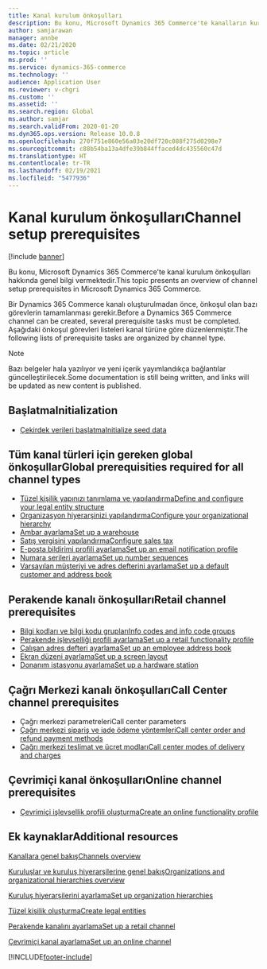 ```yaml
---
title: Kanal kurulum önkoşulları
description: Bu konu, Microsoft Dynamics 365 Commerce'te kanalların kurulum önkoşulları hakkında genel bilgi vermektedir.
author: samjarawan
manager: annbe
ms.date: 02/21/2020
ms.topic: article
ms.prod: ''
ms.service: dynamics-365-commerce
ms.technology: ''
audience: Application User
ms.reviewer: v-chgri
ms.custom: ''
ms.assetid: ''
ms.search.region: Global
ms.author: samjar
ms.search.validFrom: 2020-01-20
ms.dyn365.ops.version: Release 10.0.8
ms.openlocfilehash: 270f751e860e56a03e20df720c088f275d0298e7
ms.sourcegitcommit: c88b54ba13a4dfe39b844ffaced4dc435560c47d
ms.translationtype: HT
ms.contentlocale: tr-TR
ms.lasthandoff: 02/19/2021
ms.locfileid: "5477936"
---
```

# <a name="channel-setup-prerequisites"></a><span data-ttu-id="7a8ab-103">Kanal kurulum önkoşulları</span><span class="sxs-lookup"><span data-stu-id="7a8ab-103">Channel setup prerequisites</span></span>

[!include [banner](includes/banner.md)]

<span data-ttu-id="7a8ab-104">Bu konu, Microsoft Dynamics 365 Commerce'te kanal kurulum önkoşulları hakkında genel bilgi vermektedir.</span><span class="sxs-lookup"><span data-stu-id="7a8ab-104">This topic presents an overview of channel setup prerequisites in Microsoft Dynamics 365 Commerce.</span></span>

<span data-ttu-id="7a8ab-105">Bir Dynamics 365 Commerce kanalı oluşturulmadan önce, önkoşul olan bazı görevlerin tamamlanması gerekir.</span><span class="sxs-lookup"><span data-stu-id="7a8ab-105">Before a Dynamics 365 Commerce channel can be created, several prerequisite tasks must be completed.</span></span> <span data-ttu-id="7a8ab-106">Aşağıdaki önkoşul görevleri listeleri kanal türüne göre düzenlenmiştir.</span><span class="sxs-lookup"><span data-stu-id="7a8ab-106">The following lists of prerequisite tasks are organized by channel type.</span></span>

> [!NOTE]
> <span data-ttu-id="7a8ab-107">Bazı belgeler hala yazılıyor ve yeni içerik yayımlandıkça bağlantılar güncelleştirilecek.</span><span class="sxs-lookup"><span data-stu-id="7a8ab-107">Some documentation is still being written, and links will be updated as new content is published.</span></span>

## <a name="initialization"></a><span data-ttu-id="7a8ab-108">Başlatma</span><span class="sxs-lookup"><span data-stu-id="7a8ab-108">Initialization</span></span>

- [<span data-ttu-id="7a8ab-109">Çekirdek verileri başlatma</span><span class="sxs-lookup"><span data-stu-id="7a8ab-109">Initialize seed data</span></span>](enable-configure-retail-functionality.md)

## <a name="global-prerequisities-required-for-all-channel-types"></a><span data-ttu-id="7a8ab-110">Tüm kanal türleri için gereken global önkoşullar</span><span class="sxs-lookup"><span data-stu-id="7a8ab-110">Global prerequisities required for all channel types</span></span>

- [<span data-ttu-id="7a8ab-111">Tüzel kişilik yapınızı tanımlama ve yapılandırma</span><span class="sxs-lookup"><span data-stu-id="7a8ab-111">Define and configure your legal entity structure</span></span>](channels-legal-entities.md) 
- [<span data-ttu-id="7a8ab-112">Organizasyon hiyerarşinizi yapılandırma</span><span class="sxs-lookup"><span data-stu-id="7a8ab-112">Configure your organizational hierarchy</span></span>](channels-org-hierarchies.md)
- [<span data-ttu-id="7a8ab-113">Ambar ayarlama</span><span class="sxs-lookup"><span data-stu-id="7a8ab-113">Set up a warehouse</span></span>](channels-setup-warehouse.md)
- [<span data-ttu-id="7a8ab-114">Satış vergisini yapılandırma</span><span class="sxs-lookup"><span data-stu-id="7a8ab-114">Configure sales tax</span></span>](../finance/general-ledger/indirect-taxes-overview.md?toc=/dynamics365/commerce/toc.json)
- [<span data-ttu-id="7a8ab-115">E-posta bildirimi profili ayarlama</span><span class="sxs-lookup"><span data-stu-id="7a8ab-115">Set up an email notification profile</span></span>](email-notification-profiles.md)
- [<span data-ttu-id="7a8ab-116">Numara serileri ayarlama</span><span class="sxs-lookup"><span data-stu-id="7a8ab-116">Set up number sequences</span></span>](../fin-ops-core/fin-ops/organization-administration/number-sequence-overview.md?toc=/dynamics365/commerce/toc.json)
- [<span data-ttu-id="7a8ab-117">Varsayılan müşteriyi ve adres defterini ayarlama</span><span class="sxs-lookup"><span data-stu-id="7a8ab-117">Set up a default customer and address book</span></span>](default-customer.md)
<!--
- [Configure commerce parameters](commerce-parameters.md)
-->

## <a name="retail-channel-prerequisites"></a><span data-ttu-id="7a8ab-118">Perakende kanalı önkoşulları</span><span class="sxs-lookup"><span data-stu-id="7a8ab-118">Retail channel prerequisites</span></span>

- [<span data-ttu-id="7a8ab-119">Bilgi kodları ve bilgi kodu grupları</span><span class="sxs-lookup"><span data-stu-id="7a8ab-119">Info codes and info code groups</span></span>](info-codes-retail.md)
- [<span data-ttu-id="7a8ab-120">Perakende işlevselliği profili ayarlama</span><span class="sxs-lookup"><span data-stu-id="7a8ab-120">Set up a retail functionality profile</span></span>](retail-functionality-profile.md)
- [<span data-ttu-id="7a8ab-121">Çalışan adres defteri ayarlama</span><span class="sxs-lookup"><span data-stu-id="7a8ab-121">Set up an employee address book</span></span>](new-address-book.md)
- [<span data-ttu-id="7a8ab-122">Ekran düzeni ayarlama</span><span class="sxs-lookup"><span data-stu-id="7a8ab-122">Set up a screen layout</span></span>](pos-screen-layouts.md)
- [<span data-ttu-id="7a8ab-123">Donanım istasyonu ayarlama</span><span class="sxs-lookup"><span data-stu-id="7a8ab-123">Set up a hardware station</span></span>](retail-hardware-station-configuration-installation.md)

## <a name="call-center-channel-prerequisites"></a><span data-ttu-id="7a8ab-124">Çağrı Merkezi kanalı önkoşulları</span><span class="sxs-lookup"><span data-stu-id="7a8ab-124">Call Center channel prerequisites</span></span>

- <span data-ttu-id="7a8ab-125">Çağrı merkezi parametreleri</span><span class="sxs-lookup"><span data-stu-id="7a8ab-125">Call center parameters</span></span>
- [<span data-ttu-id="7a8ab-126">Çağrı merkezi sipariş ve iade ödeme yöntemleri</span><span class="sxs-lookup"><span data-stu-id="7a8ab-126">Call center order and refund payment methods</span></span>](work-with-payments.md)
- [<span data-ttu-id="7a8ab-127">Çağrı merkezi teslimat ve ücret modları</span><span class="sxs-lookup"><span data-stu-id="7a8ab-127">Call center modes of delivery and charges</span></span>](configure-call-center-delivery.md)

## <a name="online-channel-prerequisites"></a><span data-ttu-id="7a8ab-128">Çevrimiçi kanal önkoşulları</span><span class="sxs-lookup"><span data-stu-id="7a8ab-128">Online channel prerequisites</span></span>

- [<span data-ttu-id="7a8ab-129">Çevrimiçi işlevsellik profili oluşturma</span><span class="sxs-lookup"><span data-stu-id="7a8ab-129">Create an online functionality profile</span></span>](online-functionality-profile.md)

## <a name="additional-resources"></a><span data-ttu-id="7a8ab-130">Ek kaynaklar</span><span class="sxs-lookup"><span data-stu-id="7a8ab-130">Additional resources</span></span>

[<span data-ttu-id="7a8ab-131">Kanallara genel bakış</span><span class="sxs-lookup"><span data-stu-id="7a8ab-131">Channels overview</span></span>](channels-overview.md)

[<span data-ttu-id="7a8ab-132">Kuruluşlar ve kuruluş hiyerarşilerine genel bakış</span><span class="sxs-lookup"><span data-stu-id="7a8ab-132">Organizations and organizational hierarchies overview</span></span>](../fin-ops-core/fin-ops/organization-administration/organizations-organizational-hierarchies.md?toc=/dynamics365/commerce/toc.json)

[<span data-ttu-id="7a8ab-133">Kuruluş hiyerarşilerini ayarlama</span><span class="sxs-lookup"><span data-stu-id="7a8ab-133">Set up organization hierarchies</span></span>](channels-org-hierarchies.md)

[<span data-ttu-id="7a8ab-134">Tüzel kişilik oluşturma</span><span class="sxs-lookup"><span data-stu-id="7a8ab-134">Create legal entities</span></span>](channels-legal-entities.md)

[<span data-ttu-id="7a8ab-135">Perakende kanalını ayarlama</span><span class="sxs-lookup"><span data-stu-id="7a8ab-135">Set up a retail channel</span></span>](channel-setup-retail.md)
    
[<span data-ttu-id="7a8ab-136">Çevrimiçi kanal ayarlama</span><span class="sxs-lookup"><span data-stu-id="7a8ab-136">Set up an online channel</span></span>](channel-setup-online.md)


[!INCLUDE[footer-include](../includes/footer-banner.md)]
